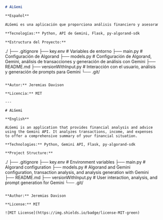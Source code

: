 ```markdown
# ALGemi

**Español**

ALGemi es una aplicación que proporciona análisis financiero y asesoramiento utilizando la API de Gemini. Analiza transacciones, ingresos y gastos para ofrecer un resumen completo de tu situación financiera.

**Tecnologías:** Python, API de Gemini, Flask, py-algorand-sdk

**Estructura del Proyecto:**

```
./
├── .gitignore
├── key.env  # Variables de entorno
├── main.py  # Configuración de Algorand
├── models.py # Configuración de Algorand, Gemini, análisis de transacciones y generación de análisis con Gemini
├── README.md
├── versionWithInput.py # Interacción con el usuario, análisis y generación de prompts para Gemini
└── .git/
```

**Autor:** Jeremias Davison

**Licencia:** MIT

---

# ALGemi

**English**

ALGemi is an application that provides financial analysis and advice using the Gemini API. It analyzes transactions, income, and expenses to offer a comprehensive summary of your financial situation.

**Technologies:** Python, Gemini API, Flask, py-algorand-sdk

**Project Structure:**

```
./
├── .gitignore
├── key.env  # Environment variables
├── main.py  # Algorand configuration
├── models.py # Algorand and Gemini configuration, transaction analysis, and analysis generation with Gemini
├── README.md
├── versionWithInput.py # User interaction, analysis, and prompt generation for Gemini
└── .git/
```

**Author:** Jeremias Davison

**License:** MIT

![MIT License](https://img.shields.io/badge/license-MIT-green)
```
